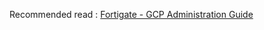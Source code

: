 Recommended read : [Fortigate - GCP Administration Guide](https://docs.fortinet.com/document/fortigate-public-cloud/7.2.0/gcp-administration-guide/736375/about-fortigate-vm-for-gcp)

<!-- BEGINNING OF PRE-COMMIT-BLUEPRINT DOCS HOOK:TITLE -->

<!-- END OF PRE-COMMIT-BLUEPRINT DOCS HOOK:TITLE -->
<!-- BEGINNING OF PRE-COMMIT-BLUEPRINT DOCS HOOK:BODY -->

<!-- END OF PRE-COMMIT-BLUEPRINT DOCS HOOK:BODY -->